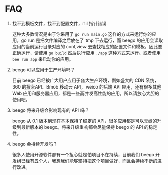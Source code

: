 # FAQ

1. 找不到模板文件，找不到配置文件，nil 指针错误

	这种大多数情况是由于你采用了 `go run main.go` 这样的方式来运行你的应用，go run 是把文件编译之后放在了 tmp 下去运行，而 beego 的应用会读取应用的当前运行目录对应的 conf,view 去查找相应的配置文件和模板，因此要正确运行，请使用 `go build` 然后执行应用 `./app` 这种方式来运行。或者使用 `bee run app` 来启动你的应用。

1. beego 可以应用于生产环境吗？

	目前 beego 已经被广大用户应用于各大生产环境，例如盛大的 CDN 系统，360 的搜索API、Bmob 移动云 API，weico 的后端 API 应用，还有很多其他 Web 应用和服务器应用，都是一些高并发高性能的应用，所以请放心大胆的使用吧。
	
1. beego 将来升级会影响现有的 API 吗？

	beego 从 0.1 版本到现在基本保持了稳定的 API，很多应用都是可以无缝的升级到最新版本的 beego。将来升级重构都会尽量保持 beego 的 API 的稳定性。
	
1. beego 会持续开发吗？

	很多人使用开源软件都有一个担心就是怕项目不在持续，目前我们 beego 开发组已经有五个人，我想我们能够坚持把这个项目做好，而且会持续不断的进行改进。
